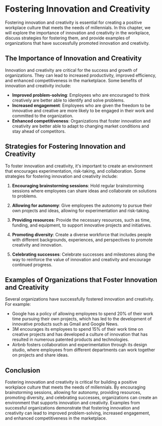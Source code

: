 Fostering Innovation and Creativity
====================================================================================

Fostering innovation and creativity is essential for creating a positive workplace culture that meets the needs of millennials. In this chapter, we will explore the importance of innovation and creativity in the workplace, discuss strategies for fostering them, and provide examples of organizations that have successfully promoted innovation and creativity.

The Importance of Innovation and Creativity
-------------------------------------------

Innovation and creativity are critical for the success and growth of organizations. They can lead to increased productivity, improved efficiency, and enhanced competitiveness in the marketplace. Some benefits of innovation and creativity include:

- **Improved problem-solving**: Employees who are encouraged to think creatively are better able to identify and solve problems.
- **Increased engagement**: Employees who are given the freedom to be innovative and creative are more likely to be engaged in their work and committed to the organization.
- **Enhanced competitiveness**: Organizations that foster innovation and creativity are better able to adapt to changing market conditions and stay ahead of competitors.

Strategies for Fostering Innovation and Creativity
--------------------------------------------------

To foster innovation and creativity, it's important to create an environment that encourages experimentation, risk-taking, and collaboration. Some strategies for fostering innovation and creativity include:

1. **Encouraging brainstorming sessions**: Hold regular brainstorming sessions where employees can share ideas and collaborate on solutions to problems.

2. **Allowing for autonomy**: Give employees the autonomy to pursue their own projects and ideas, allowing for experimentation and risk-taking.

3. **Providing resources**: Provide the necessary resources, such as time, funding, and equipment, to support innovative projects and initiatives.

4. **Promoting diversity**: Create a diverse workforce that includes people with different backgrounds, experiences, and perspectives to promote creativity and innovation.

5. **Celebrating successes**: Celebrate successes and milestones along the way to reinforce the value of innovation and creativity and encourage continued progress.

Examples of Organizations that Foster Innovation and Creativity
---------------------------------------------------------------

Several organizations have successfully fostered innovation and creativity. For example:

- Google has a policy of allowing employees to spend 20% of their work time pursuing their own projects, which has led to the development of innovative products such as Gmail and Google News.
- 3M encourages its employees to spend 15% of their work time on creative projects and has developed a culture of innovation that has resulted in numerous patented products and technologies.
- Airbnb fosters collaboration and experimentation through its design studio, where employees from different departments can work together on projects and share ideas.

Conclusion
----------

Fostering innovation and creativity is critical for building a positive workplace culture that meets the needs of millennials. By encouraging brainstorming sessions, allowing for autonomy, providing resources, promoting diversity, and celebrating successes, organizations can create an environment that supports innovation and creativity. Examples from successful organizations demonstrate that fostering innovation and creativity can lead to improved problem-solving, increased engagement, and enhanced competitiveness in the marketplace.

